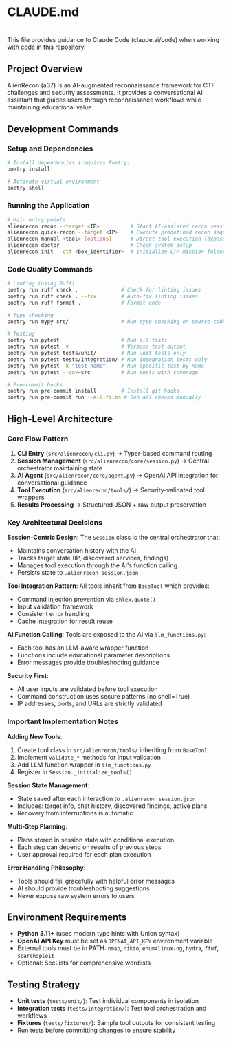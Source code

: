# CLAUDE.md
#
This file provides guidance to Claude Code (claude.ai/code) when working with code in this repository.

## Project Overview

AlienRecon (a37) is an AI-augmented reconnaissance framework for CTF challenges and security assessments. It provides a conversational AI assistant that guides users through reconnaissance workflows while maintaining educational value.

## Development Commands

### Setup and Dependencies
```bash
# Install dependencies (requires Poetry)
poetry install

# Activate virtual environment
poetry shell
```

### Running the Application
```bash
# Main entry points
alienrecon recon --target <IP>          # Start AI-assisted recon session
alienrecon quick-recon --target <IP>    # Execute predefined recon sequence
alienrecon manual <tool> [options]      # Direct tool execution (bypasses AI)
alienrecon doctor                       # Check system setup
alienrecon init --ctf <box_identifier>  # Initialize CTF mission folder
```

### Code Quality Commands
```bash
# Linting (using Ruff)
poetry run ruff check .              # Check for linting issues
poetry run ruff check . --fix        # Auto-fix linting issues
poetry run ruff format .             # Format code

# Type checking
poetry run mypy src/                 # Run type checking on source code

# Testing
poetry run pytest                    # Run all tests
poetry run pytest -v                 # Verbose test output
poetry run pytest tests/unit/        # Run unit tests only
poetry run pytest tests/integration/ # Run integration tests only
poetry run pytest -k "test_name"     # Run specific test by name
poetry run pytest --cov=src          # Run tests with coverage

# Pre-commit hooks
poetry run pre-commit install        # Install git hooks
poetry run pre-commit run --all-files # Run all checks manually
```

## High-Level Architecture

### Core Flow Pattern
1. **CLI Entry** (`src/alienrecon/cli.py`) → Typer-based command routing
2. **Session Management** (`src/alienrecon/core/session.py`) → Central orchestrator maintaining state
3. **AI Agent** (`src/alienrecon/core/agent.py`) → OpenAI API integration for conversational guidance
4. **Tool Execution** (`src/alienrecon/tools/`) → Security-validated tool wrappers
5. **Results Processing** → Structured JSON + raw output preservation

### Key Architectural Decisions

**Session-Centric Design**: The `Session` class is the central orchestrator that:
- Maintains conversation history with the AI
- Tracks target state (IP, discovered services, findings)
- Manages tool execution through the AI's function calling
- Persists state to `.alienrecon_session.json`

**Tool Integration Pattern**: All tools inherit from `BaseTool` which provides:
- Command injection prevention via `shlex.quote()`
- Input validation framework
- Consistent error handling
- Cache integration for result reuse

**AI Function Calling**: Tools are exposed to the AI via `llm_functions.py`:
- Each tool has an LLM-aware wrapper function
- Functions include educational parameter descriptions
- Error messages provide troubleshooting guidance

**Security First**:
- All user inputs are validated before tool execution
- Command construction uses secure patterns (no shell=True)
- IP addresses, ports, and URLs are strictly validated

### Important Implementation Notes

**Adding New Tools**:
1. Create tool class in `src/alienrecon/tools/` inheriting from `BaseTool`
2. Implement `validate_*` methods for input validation
3. Add LLM function wrapper in `llm_functions.py`
4. Register in `Session._initialize_tools()`

**Session State Management**:
- State saved after each interaction to `.alienrecon_session.json`
- Includes: target info, chat history, discovered findings, active plans
- Recovery from interruptions is automatic

**Multi-Step Planning**:
- Plans stored in session state with conditional execution
- Each step can depend on results of previous steps
- User approval required for each plan execution

**Error Handling Philosophy**:
- Tools should fail gracefully with helpful error messages
- AI should provide troubleshooting suggestions
- Never expose raw system errors to users

## Environment Requirements

- **Python 3.11+** (uses modern type hints with Union syntax)
- **OpenAI API Key** must be set as `OPENAI_API_KEY` environment variable
- External tools must be in PATH: `nmap`, `nikto`, `enum4linux-ng`, `hydra`, `ffuf`, `searchsploit`
- Optional: SecLists for comprehensive wordlists

## Testing Strategy

- **Unit tests** (`tests/unit/`): Test individual components in isolation
- **Integration tests** (`tests/integration/`): Test tool orchestration and workflows
- **Fixtures** (`tests/fixtures/`): Sample tool outputs for consistent testing
- Run tests before committing changes to ensure stability
